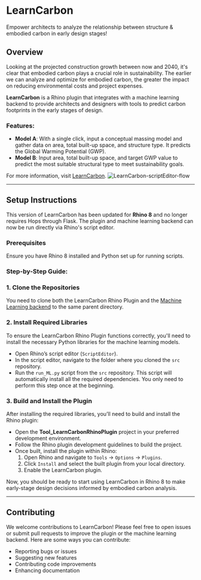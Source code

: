 # LearnCarbon

Empower architects to analyze the relationship between structure & embodied carbon in early design stages!

## Overview

Looking at the projected construction growth between now and 2040, it's clear that embodied carbon plays a crucial role in sustainability. The earlier we can analyze and optimize for embodied carbon, the greater the impact on reducing environmental costs and project expenses.

**LearnCarbon** is a Rhino plugin that integrates with a machine learning backend to provide architects and designers with tools to predict carbon footprints in the early stages of design.

### Features:
- **Model A**: With a single click, input a conceptual massing model and gather data on area, total built-up space, and structure type. It predicts the Global Warming Potential (GWP).
- **Model B**: Input area, total built-up space, and target GWP value to predict the most suitable structural type to meet sustainability goals.

For more information, visit [LearnCarbon](https://learncarbon.me/).
![LearnCarbon-scriptEditor-flow](https://github.com/user-attachments/assets/0bc22511-0ef6-4b95-a143-3ac3d5b3a2c9)

---

## Setup Instructions

This version of LearnCarbon has been updated for **Rhino 8** and no longer requires Hops through Flask. The plugin and machine learning backend can now be run directly via Rhino's script editor.

### Prerequisites
Ensure you have Rhino 8 installed and Python set up for running scripts.

### Step-by-Step Guide:

### 1. Clone the Repositories
You need to clone both the LearnCarbon Rhino Plugin and the [Machine Learning backend](https://github.com/LearnCarbon/src/tree/main) to the same parent directory.

### 2. Install Required Libraries
To ensure the LearnCarbon Rhino Plugin functions correctly, you'll need to install the necessary Python libraries for the machine learning models.

- Open Rhino’s script editor (`ScriptEditor`).
- In the script editor, navigate to the folder where you cloned the `src` repository.
- Run the `run_ML.py` script from the `src` repository. This script will automatically install all the required dependencies. You only need to perform this step once at the beginning.

### 3. Build and Install the Plugin
After installing the required libraries, you’ll need to build and install the Rhino plugin:

- Open the **Tool_LearnCarbonRhinoPlugin** project in your preferred development environment.
- Follow the Rhino plugin development guidelines to build the project.
- Once built, install the plugin within Rhino:
  1. Open Rhino and navigate to `Tools` -> `Options` -> `Plugins`.
  2. Click `Install` and select the built plugin from your local directory.
  3. Enable the LearnCarbon plugin.

Now, you should be ready to start using LearnCarbon in Rhino 8 to make early-stage design decisions informed by embodied carbon analysis.

---

## Contributing

We welcome contributions to LearnCarbon! Please feel free to open issues or submit pull requests to improve the plugin or the machine learning backend. Here are some ways you can contribute:
- Reporting bugs or issues
- Suggesting new features
- Contributing code improvements
- Enhancing documentation




